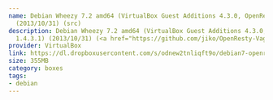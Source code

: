 ```yaml
---
name: Debian Wheezy 7.2 amd64 (VirtualBox Guest Additions 4.3.0, OpenResty 1.4.3.1)
  (2013/10/31) (src)
description: Debian Wheezy 7.2 amd64 (VirtualBox Guest Additions 4.3.0, <a href="http://openresty.org/">OpenResty</a>
  1.4.3.1) (2013/10/31) (<a href="https://github.com/jiko/OpenResty-Vagrant">src</a>)
provider: VirtualBox
link: https://dl.dropboxusercontent.com/s/odnew2tnliqft9o/debian7-openresty.box
size: 355MB
category: boxes
tags:
- debian
---
```

